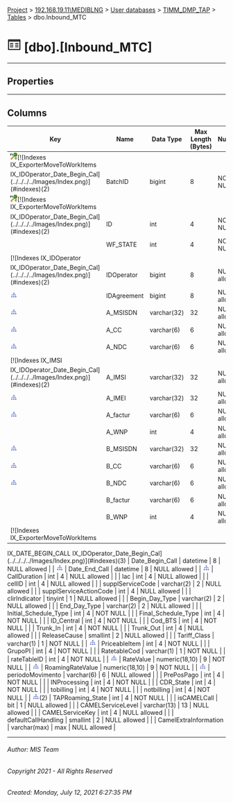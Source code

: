 #### 

[Project](../../../../index.md) > [192.168.19.11\\MEDIBLNG](../../../index.md) > [User databases](../../index.md) > [TIMM_DMP_TAP](../index.md) > [Tables](Tables.md) > dbo.Inbound_MTC

# ![Tables](../../../../Images/Table32.png) [dbo].[Inbound_MTC]

---

## <a name="#properties"></a>Properties



---

## <a name="#columns"></a>Columns

| Key | Name | Data Type | Max Length (Bytes) | Nullability |
|---|---|---|---|---|
| [![Cluster Primary Key PK_DMP_Inbound_MTC: BatchID\ID](../../../../Images/pkcluster.png)](#indexes)[![Indexes IX_ExporterMoveToWorkItems
IX_IDOperator_Date_Begin_Cal](../../../../Images/Index.png)](#indexes)(2) | BatchID | bigint | 8 | NOT NULL |
| [![Cluster Primary Key PK_DMP_Inbound_MTC: BatchID\ID](../../../../Images/pkcluster.png)](#indexes)[![Indexes IX_ExporterMoveToWorkItems
IX_IDOperator_Date_Begin_Cal](../../../../Images/Index.png)](#indexes)(2) | ID | int | 4 | NOT NULL |
|  | WF_STATE | int | 4 | NOT NULL |
| [![Indexes IX_IDOperator
IX_IDOperator_Date_Begin_Cal](../../../../Images/Index.png)](#indexes)(2) | IDOperator | bigint | 8 | NULL allowed |
| [![Indexes IX_IDOperator_Date_Begin_Cal](../../../../Images/Index.png)](#indexes) | IDAgreement | bigint | 8 | NULL allowed |
| [![Indexes IX_IDOperator_Date_Begin_Cal](../../../../Images/Index.png)](#indexes) | A_MSISDN | varchar(32) | 32 | NULL allowed |
| [![Indexes IX_IDOperator_Date_Begin_Cal](../../../../Images/Index.png)](#indexes) | A_CC | varchar(6) | 6 | NULL allowed |
| [![Indexes IX_IDOperator_Date_Begin_Cal](../../../../Images/Index.png)](#indexes) | A_NDC | varchar(6) | 6 | NULL allowed |
| [![Indexes IX_IMSI
IX_IDOperator_Date_Begin_Cal](../../../../Images/Index.png)](#indexes)(2) | A_IMSI | varchar(32) | 32 | NULL allowed |
| [![Indexes IX_IDOperator_Date_Begin_Cal](../../../../Images/Index.png)](#indexes) | A_IMEI | varchar(32) | 32 | NULL allowed |
| [![Indexes IX_IDOperator_Date_Begin_Cal](../../../../Images/Index.png)](#indexes) | A_factur | varchar(6) | 6 | NULL allowed |
|  | A_WNP | int | 4 | NULL allowed |
| [![Indexes IX_IDOperator_Date_Begin_Cal](../../../../Images/Index.png)](#indexes) | B_MSISDN | varchar(32) | 32 | NULL allowed |
| [![Indexes IX_IDOperator_Date_Begin_Cal](../../../../Images/Index.png)](#indexes) | B_CC | varchar(6) | 6 | NULL allowed |
| [![Indexes IX_IDOperator_Date_Begin_Cal](../../../../Images/Index.png)](#indexes) | B_NDC | varchar(6) | 6 | NULL allowed |
|  | B_factur | varchar(6) | 6 | NULL allowed |
|  | B_WNP | int | 4 | NULL allowed |
| [![Indexes IX_ExporterMoveToWorkItems
IX_DATE_BEGIN_CALL
IX_IDOperator_Date_Begin_Cal](../../../../Images/Index.png)](#indexes)(3) | Date_Begin_Call | datetime | 8 | NULL allowed |
| [![Indexes IX_IDOperator_Date_Begin_Cal](../../../../Images/Index.png)](#indexes) | Date_End_Call | datetime | 8 | NULL allowed |
| [![Indexes IX_IDOperator_Date_Begin_Cal](../../../../Images/Index.png)](#indexes) | CallDuration | int | 4 | NULL allowed |
|  | lac | int | 4 | NULL allowed |
|  | cellID | int | 4 | NULL allowed |
|  | supplServiceCode | varchar(2) | 2 | NULL allowed |
|  | supplServiceActionCode | int | 4 | NULL allowed |
|  | clirIndicator | tinyint | 1 | NULL allowed |
|  | Begin_Day_Type | varchar(2) | 2 | NULL allowed |
|  | End_Day_Type | varchar(2) | 2 | NULL allowed |
|  | Initial_Schedule_Type | int | 4 | NOT NULL |
|  | Final_Schedule_Type | int | 4 | NOT NULL |
|  | ID_Central | int | 4 | NOT NULL |
|  | Cod_BTS | int | 4 | NOT NULL |
|  | Trunk_In | int | 4 | NOT NULL |
|  | Trunk_Out | int | 4 | NULL allowed |
|  | ReleaseCause | smallint | 2 | NULL allowed |
|  | Tariff_Class | varchar(1) | 1 | NOT NULL |
| [![Indexes IX_IDOperator_Date_Begin_Cal](../../../../Images/Index.png)](#indexes) | PriceableItem | int | 4 | NOT NULL |
|  | GrupoPI | int | 4 | NOT NULL |
|  | RatetableCod | varchar(1) | 1 | NOT NULL |
|  | rateTableID | int | 4 | NOT NULL |
| [![Indexes IX_IDOperator_Date_Begin_Cal](../../../../Images/Index.png)](#indexes) | RateValue | numeric(18,10) | 9 | NOT NULL |
| [![Indexes IX_IDOperator_Date_Begin_Cal](../../../../Images/Index.png)](#indexes) | RoamingRateValue | numeric(18,10) | 9 | NOT NULL |
| [![Indexes IX_IDOperator_Date_Begin_Cal](../../../../Images/Index.png)](#indexes) | periodoMovimento | varchar(6) | 6 | NULL allowed |
|  | PrePosPago | int | 4 | NOT NULL |
|  | INProcessing | int | 4 | NOT NULL |
|  | CDR_State | int | 4 | NOT NULL |
|  | tobilling | int | 4 | NOT NULL |
|  | notbilling | int | 4 | NOT NULL |
| [![Indexes IX_ExporterMoveToWorkItems
IX_TAPRoamingState](../../../../Images/Index.png)](#indexes)(2) | TAPRoaming_State | int | 4 | NOT NULL |
|  | isCAMELCall | bit | 1 | NULL allowed |
|  | CAMELServiceLevel | varchar(13) | 13 | NULL allowed |
|  | CAMELServiceKey | int | 4 | NULL allowed |
|  | defaultCallHandling | smallint | 2 | NULL allowed |
|  | CamelExtraInformation | varchar(max) | max | NULL allowed |


---

###### Author:  MIS Team

###### Copyright 2021 - All Rights Reserved

###### Created: Monday, July 12, 2021 6:27:35 PM

